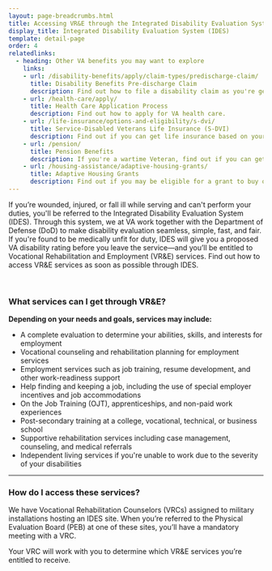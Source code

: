 ```yaml
---
layout: page-breadcrumbs.html
title: Accessing VR&E through the Integrated Disability Evaluation System (IDES)
display_title: Integrated Disability Evaluation System (IDES)
template: detail-page
order: 4
relatedlinks:
  - heading: Other VA benefits you may want to explore
    links: 
    - url: /disability-benefits/apply/claim-types/predischarge-claim/
      title: Disability Benefits Pre-discharge Claim
      description: Find out how to file a disability claim as you're getting ready to leave the military to speed up the decision process.
    - url: /health-care/apply/
      title: Health Care Application Process
      description: Find out how to apply for VA health care.
    - url: /life-insurance/options-and-eligibility/s-dvi/
      title: Service-Disabled Veterans Life Insurance (S-DVI)
      description: Find out if you can get life insurance based on your service-connected disability—and learn how to manage your coverage.
    - url: /pension/
      title: Pension Benefits
      description: If you're a wartime Veteran, find out if you can get pension benefits based on your age, disability, and income.
    - url: /housing-assistance/adaptive-housing-grants/
      title: Adaptive Housing Grants
      description: Find out if you may be eligible for a grant to buy or change a home to meet your needs and help you live more independently with your service-connected disability.  
---
```


<div class="va-introtext">
	
If you’re wounded, injured, or fall ill while serving and can't perform your duties, you'll be referred to the Integrated Disability Evaluation System (IDES). Through this system, we at VA work together with the Department of Defense (DoD) to make disability evaluation seamless, simple, fast, and fair. If you're found to be medically unfit for duty, IDES will give you a proposed VA disability rating before you leave the service—and you’ll be entitled to Vocational Rehabilitation and Employment (VR&E) services. Find out how to access VR&E services as soon as possible through IDES.

</div>

<br>
	
### What services can I get through VR&E?

**Depending on your needs and goals, services may include:**
-	A complete evaluation to determine your abilities, skills, and interests for employment
-	Vocational counseling and rehabilitation planning for employment services
-	Employment services such as job training, resume development, and other work-readiness support
-	Help finding and keeping a job, including the use of special employer incentives and job accommodations
-	On the Job Training (OJT), apprenticeships, and non-paid work experiences
-	Post-secondary training at a college, vocational, technical, or business school
-	Supportive rehabilitation services including case management, counseling, and medical referrals
-	Independent living services if you're unable to work due to the severity of your disabilities

<hr>

### How do I access these services?

We have Vocational Rehabilitation Counselors (VRCs) assigned to military installations hosting an IDES site.  When you’re referred to the Physical Evaluation Board (PEB) at one of these sites, you’ll have a mandatory meeting with a VRC. 

Your VRC will work with you to determine which VR&E services you’re entitled to receive.
